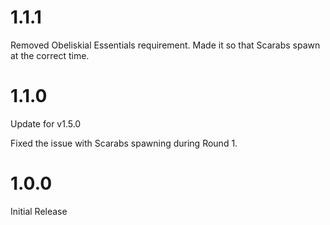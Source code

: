 # 1.1.1

Removed Obeliskial Essentials requirement. Made it so that Scarabs spawn at the correct time.

# 1.1.0

Update for v1.5.0

Fixed the issue with Scarabs spawning during Round 1.

# 1.0.0

Initial Release
